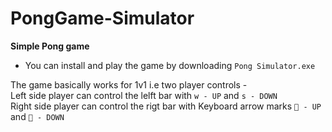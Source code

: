 # PongGame-Simulator
**Simple Pong game** 

* You can install and play the game by downloading `Pong Simulator.exe`      
        
The game basically works for 1v1 i.e two player controls -       
  Left side player can control the lelft bar with `w - UP` and `s - DOWN`     
  Right side player can control the rigt bar with Keyboard arrow marks ` - UP` and ` - DOWN`      

